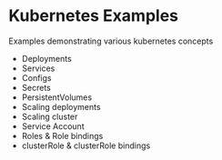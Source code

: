 # Kubernetes Examples

Examples demonstrating various kubernetes concepts

- Deployments
- Services
- Configs
- Secrets
- PersistentVolumes
- Scaling deployments
- Scaling cluster
- Service Account
- Roles & Role bindings
- clusterRole & clusterRole bindings
